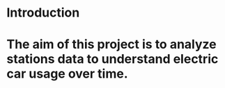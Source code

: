# Introduction
# The aim of this project is to analyze stations data to understand electric car usage over time.
